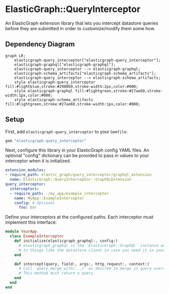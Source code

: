 # ElasticGraph::QueryInterceptor

An ElasticGraph extension library that lets you intercept datastore
queries before they are submitted in order to customize/modify them some
how.

## Dependency Diagram

```mermaid
graph LR;
    elasticgraph-query_interceptor["elasticgraph-query_interceptor"];
    elasticgraph-graphql["elasticgraph-graphql"];
    elasticgraph-query_interceptor --> elasticgraph-graphql;
    elasticgraph-schema_artifacts["elasticgraph-schema_artifacts"];
    elasticgraph-query_interceptor --> elasticgraph-schema_artifacts;
    style elasticgraph-query_interceptor fill:#lightblue,stroke:#2980b9,stroke-width:2px,color:#000;
    style elasticgraph-graphql fill:#lightgreen,stroke:#27ae60,stroke-width:1px,color:#000;
    style elasticgraph-schema_artifacts fill:#lightgreen,stroke:#27ae60,stroke-width:1px,color:#000;
```

## Setup

First, add `elasticgraph-query_interceptor` to your `Gemfile`:

``` ruby
gem "elasticgraph-query_interceptor"
```

Next, configure this library in your ElasticGraph config YAML files.
An optional "config" dictionary can be provided to pass in values to
your interceptor when it is initialized.

``` yaml
extension_modules:
- require_path: elastic_graph/query_interceptor/graphql_extension
  name: ElasticGraph::QueryInterceptor::GraphQLExtension
query_interceptor:
  interceptors:
  - require_path: ./my_app/example_interceptor
    name: MyApp::ExampleInterceptor
    config: # Optional
      foo: bar
```

Define your interceptors at the configured paths. Each interceptor must
implement this interface:

``` ruby
module YourApp
  class ExampleInterceptor
    def initialize(elasticgraph_graphql:, config:)
      # elasticgraph_graphql is the `ElasticGraph::GraphQL` instance and has access
      # to things like the datastore client in case you need it in your interceptor.
    end

    def intercept(query, field:, args:, http_request:, context:)
      # Call `query.merge_with(...)` as desired to merge in query overrides like filters.
      # This method must return a query.
    end
  end
end
```
